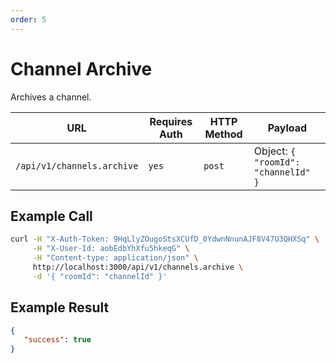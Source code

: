 ```yaml
---
order: 5
---
```


# Channel Archive 
Archives a channel.

| URL | Requires Auth | HTTP Method | Payload |
| --- | --- | --- | --- |
| `/api/v1/channels.archive` | `yes` | `post` | Object: `{ "roomId": "channelId" }` |

## Example Call
```bash
curl -H "X-Auth-Token: 9HqLlyZOugoStsXCUfD_0YdwnNnunAJF8V47U3QHXSq" \
     -H "X-User-Id: aobEdbYhXfu5hkeqG" \
     -H "Content-type: application/json" \
     http://localhost:3000/api/v1/channels.archive \
     -d '{ "roomId": "channelId" }'
```

## Example Result
```json
{
   "success": true
}
```